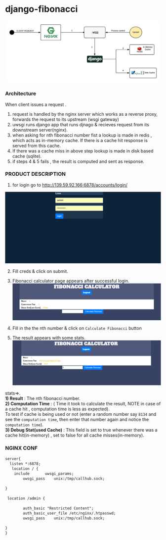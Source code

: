 # django-fibonacci
![picture](images/Diagram.jpeg)


### Architecture

When client issues a request .
1) request is handled by the nginx server which works as a reverse proxy, forwards the request to its upstream (wsgi gateway)
2) uwsgi runs django app that runs djnago & recieves request from its downstream server(nginx).
3) when asking for nth fibonacci number fist a lookup is made in redis , which acts as in-memory cache. If there is a cache hit response is served from this cache.
4) If there was a cache miss in above step lookup is made in disk based cache (sqlite).
5) if steps 4 & 5 fails , the result is computed and sent as response.


### PRODUCT DESCRIPTION

1) for login go to http://139.59.92.166:6878/accounts/login/

![picture](images/login.png)
  
2) Fill creds & click on submit.

3) Fibonacci calculator page appears after successful login.
![picture](images/calc1.png)

4) Fill in the the nth number & click on `Calculate Fibonacci` button

5) The result appears with some stats.<br>
![picture](images/calculator.png)

  stats=>.<br>
  <b>1) Result</b> : The nth fibonacci number.<br>
  <b>2) Computation Time</b> : ( Time it took to calculate the result,  NOTE in case of a cache hit , computation time is less as expected).<br>
  To test if cache is being used or not (enter a random number say `8134` and see the `computation time`, then enter that number again and notice the `computation time`).<br>
  <b>3) Debug Stat(used Cache)</b> : This field is set to true whenever there was a cache hit(in-memory) , set to false for all cache misses(in-memory).<br>
  
  ### NGINX CONF
  
```nginx 
server{
  listen *:6878;
   location / {
	include       uwsgi_params;
        uwsgi_pass    unix:/tmp/callhub.sock;
 
}

 location /admin {

        auth_basic "Restricted Content";
        auth_basic_user_file /etc/nginx/.htpasswd;
        uwsgi_pass    unix:/tmp/callhub.sock;

}
}
```
